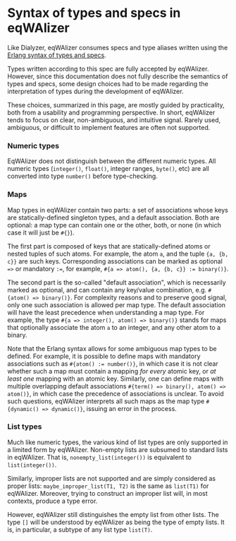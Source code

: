 # Syntax of types and specs in eqWAlizer

Like Dialyzer, eqWAlizer consumes specs and type aliases written using the
[Erlang syntax of types and specs](https://www.erlang.org/doc/reference_manual/typespec.html).

Types written according to this spec are fully accepted by eqWAlizer.
However, since this documentation does not fully describe the semantics of
types and specs, some design choices had to be made regarding the
interpretation of types during the development of eqWAlizer.

These choices, summarized in this page, are mostly guided by practicality,
both from a usability and programming perspective. In short, eqWAlizer
tends to focus on clear, non-ambiguous, and intuitive signal. Rarely
used, ambiguous, or difficult to implement features are often not supported.


### Numeric types

EqWAlizer does not distinguish between the different numeric types.
All numeric types (`integer()`, `float()`, integer ranges, `byte()`, etc)
are all converted into type `number()` before type-checking.


### Maps

Map types in eqWAlizer contain two parts: a set of associations whose keys are
statically-defined singleton types, and a default association. Both are optional:
a map type can contain one or the other, both, or none (in which case it will just be `#{}`).

The first part is composed of keys that are statically-defined atoms or nested tuples
of such atoms. For example, the atom `a`, and the tuple `{a, {b, c}}` are such keys.
Corresponding associations can be marked as optional `=>` or mandatory `:=`, for example,
`#{a => atom(), {a, {b, c}} := binary()}`.

The second part is the so-called "default association", which is necessarily marked as
optional, and can contain any key/value combination, e.g. `#{atom() => binary()}`.
For complexity reasons and to preserve good signal, only one such association is allowed
per map type. The default association will have the least precedence when understanding
a map type. For example, the type `#{a => integer(), atom() => binary()}` stands for
maps that optionally associate the atom `a` to an integer, and any other atom to a
binary.

Note that the Erlang syntax allows for some ambiguous map types to be defined.
For example, it is possible to define maps with mandatory associations such as
`#{atom() := number()}`, in which case it is not clear whether such a map
must contain a mapping *for every* atomic key, or *at least one* mapping with
an atomic key. Similarly, one can define maps with multiple overlapping default
associations `#{term() => binary(), atom() => atom()}`, in which case the precedence
of associations is unclear. To avoid such questions, eqWAlizer
interprets all such maps as the map type `#{dynamic() => dynamic()}`, issuing
an error in the process.


### List types

Much like numeric types, the various kind of list types are only supported in a
limited form by eqWAlizer. Non-empty lists are subsumed to standard lists in
eqWAlizer. That is, `nonempty_list(integer())` is equivalent to `list(integer())`.

Similarly, improper lists are not supported and are simply considered as proper
lists: `maybe_improper_list(T1, T2)` is the same as `list(T1)` for eqWAlizer.
Moreover, trying to construct an improper list will, in most contexts, produce
a type error.

However, eqWAlizer still distinguishes the empty list from other lists. The type
`[]` will be understood by eqWAlizer as being the type of empty lists.
It is, in particular, a subtype of any list type `list(T)`.
